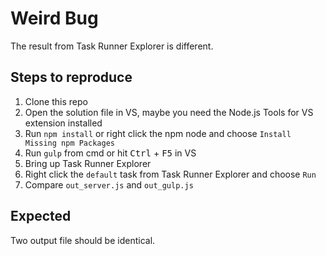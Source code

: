 ﻿# Weird Bug
The result from Task Runner Explorer is different.

## Steps to reproduce

1. Clone this repo
1. Open the solution file in VS, maybe you need the Node.js Tools for VS extension installed
1. Run `npm install` or right click the npm node and choose `Install Missing npm Packages`
1. Run `gulp` from cmd or hit <kbd>Ctrl</kbd> + <kbd>F5</kbd> in VS
1. Bring up Task Runner Explorer
1. Right click the `default` task from Task Runner Explorer and choose `Run`
1. Compare `out_server.js` and `out_gulp.js`

## Expected

Two output file should be identical.
